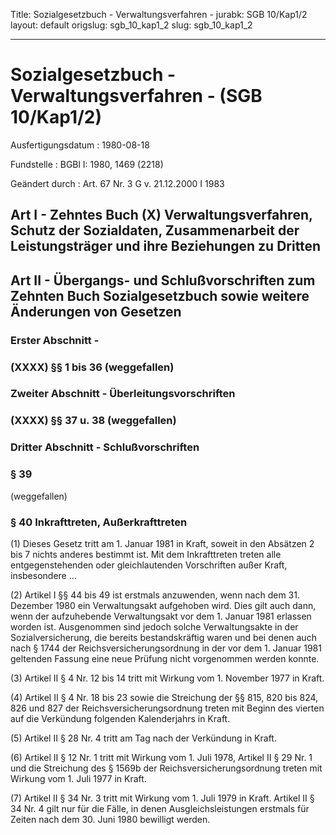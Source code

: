 Title: Sozialgesetzbuch - Verwaltungsverfahren -
jurabk: SGB 10/Kap1/2
layout: default
origslug: sgb_10_kap1_2
slug: sgb_10_kap1_2

---

# Sozialgesetzbuch - Verwaltungsverfahren - (SGB 10/Kap1/2)

Ausfertigungsdatum
:   1980-08-18

Fundstelle
:   BGBl I: 1980, 1469 (2218)

Geändert durch
:   Art. 67 Nr. 3 G v. 21.12.2000 I 1983


## Art I - Zehntes Buch (X) Verwaltungsverfahren, Schutz der Sozialdaten, Zusammenarbeit der Leistungsträger und ihre Beziehungen zu Dritten



## Art II - Übergangs- und Schlußvorschriften zum Zehnten Buch Sozialgesetzbuch sowie weitere Änderungen von Gesetzen



### Erster Abschnitt -



### (XXXX) §§ 1 bis 36 (weggefallen)



### Zweiter Abschnitt - Überleitungsvorschriften



### (XXXX) §§ 37 u. 38 (weggefallen)



### Dritter Abschnitt - Schlußvorschriften



### § 39

(weggefallen)


### § 40 Inkrafttreten, Außerkrafttreten

(1) Dieses Gesetz tritt am 1. Januar 1981 in Kraft, soweit in den
Absätzen 2 bis 7 nichts anderes bestimmt ist.
Mit dem Inkrafttreten treten alle entgegenstehenden oder
gleichlautenden Vorschriften außer Kraft, insbesondere
...

(2) Artikel I §§ 44 bis 49 ist erstmals anzuwenden, wenn nach dem 31.
Dezember 1980 ein Verwaltungsakt aufgehoben wird. Dies gilt auch dann,
wenn der aufzuhebende Verwaltungsakt vor dem 1. Januar 1981 erlassen
worden ist. Ausgenommen sind jedoch solche Verwaltungsakte in der
Sozialversicherung, die bereits bestandskräftig waren und bei denen
auch nach § 1744 der Reichsversicherungsordnung in der vor dem 1.
Januar 1981 geltenden Fassung eine neue Prüfung nicht vorgenommen
werden konnte.

(3) Artikel II § 4 Nr. 12 bis 14 tritt mit Wirkung vom 1. November
1977 in Kraft.

(4) Artikel II § 4 Nr. 18 bis 23 sowie die Streichung der §§ 815, 820
bis 824, 826 und 827 der Reichsversicherungsordnung treten mit Beginn
des vierten auf die Verkündung folgenden Kalenderjahrs in Kraft.

(5) Artikel II § 28 Nr. 4 tritt am Tag nach der Verkündung in Kraft.

(6) Artikel II § 12 Nr. 1 tritt mit Wirkung vom 1. Juli 1978, Artikel
II § 29 Nr. 1 und die Streichung des § 1569b der
Reichsversicherungsordnung treten mit Wirkung vom 1. Juli 1977 in
Kraft.

(7) Artikel II § 34 Nr. 3 tritt mit Wirkung vom 1. Juli 1979 in Kraft.
Artikel II § 34 Nr. 4 gilt nur für die Fälle, in denen
Ausgleichsleistungen erstmals für Zeiten nach dem 30. Juni 1980
bewilligt werden.

